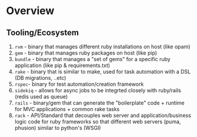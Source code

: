 # Overview

## Tooling/Ecosystem
1. `rvm` - binary that manages different ruby installations on host (like opam)
2. `gem` - binary that manages ruby packages on host (like pip)
3. `bundle` - binary that manages a "set of gems" for a specific ruby application (like pip & requirements.txt)
4. `rake` - binary that is similar to make, used for task automation with a DSL (DB migrations, ..etc)
5. `rspec`- binary for test automation/creation framework 
6. `sidekiq` - allows for async jobs to be integrted closely with ruby/rails (redis used as queue)
7. `rails` - binary/gem that can generate the "boilerplate" code + runtime for MVC applications + common rake tasks
8. `rack` - API/Standard that decouples web server and application/business logic code for ruby frameworks so that different web servers (puma, phusion) similar to python's (WSGI) 
